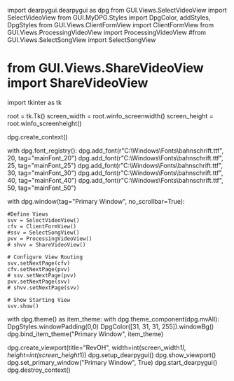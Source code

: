 import dearpygui.dearpygui as dpg
from GUI.Views.SelectVideoView import SelectVideoView
from GUI.MyDPG.Styles import DpgColor, addStyles, DpgStyles
from GUI.Views.ClientFormView import ClientFormView
from GUI.Views.ProcessingVideoView import ProcessingVideoView
#from GUI.Views.SelectSongView import SelectSongView
# from GUI.Views.ShareVideoView import ShareVideoView
import tkinter as tk


root = tk.Tk()
screen_width = root.winfo_screenwidth()
screen_height = root.winfo_screenheight()

dpg.create_context()

with dpg.font_registry():
    dpg.add_font(r"C:\Windows\Fonts\bahnschrift.ttf", 20, tag="mainFont_20")
    dpg.add_font(r"C:\Windows\Fonts\bahnschrift.ttf", 25, tag="mainFont_25")
    dpg.add_font(r"C:\Windows\Fonts\bahnschrift.ttf", 30, tag="mainFont_30")
    dpg.add_font(r"C:\Windows\Fonts\bahnschrift.ttf", 40, tag="mainFont_40")
    dpg.add_font(r"C:\Windows\Fonts\bahnschrift.ttf", 50, tag="mainFont_50")

with dpg.window(tag="Primary Window", no_scrollbar=True):
    
    #Define Views
    svv = SelectVideoView()
    cfv = ClientFormView()
    #ssv = SelectSongView()
    pvv = ProcessingVideoView()
    # shvv = ShareVideoView()

    # Configure View Routing
    svv.setNextPage(cfv)
    cfv.setNextPage(pvv)
    # ssv.setNextPage(pvv)
    pvv.setNextPage(svv)
    # shvv.setNextPage(svv)

    # Show Starting View
    svv.show()


with dpg.theme() as item_theme:
    with dpg.theme_component(dpg.mvAll):
        DpgStyles.windowPadding(0,0)
        DpgColor([31, 31, 31, 255]).windowBg()
dpg.bind_item_theme("Primary Window", item_theme)

dpg.create_viewport(title="RevOH", width=int(screen_width*1), height=int(screen_height*1))
dpg.setup_dearpygui()
dpg.show_viewport()
dpg.set_primary_window("Primary Window", True)
dpg.start_dearpygui()
dpg.destroy_context()


